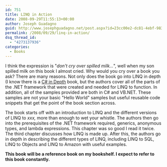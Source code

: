 ```yaml
---
id: 751
title: LINQ in Action
date: 2008-09-29T11:55:13+00:00
author: Joseph Guadagno
guid: http://www.josephguadagno.net/post.aspx?id=23cc00e2-dc81-4ebf-983f-d29ff6a5dd9c
permalink: /2008/09/29/linq-in-action/
dsq_thread_id:
  - "4273137936"
categories:
  - Books
---
```

I think the expression is "_don't cry over spilled milk..._", well when my son spilled milk on this book I almost cried. Why would you cry over a book you ask? There are many reasons.  Not only does the book go into LINQ in depth (I know there is a [C# in Depth](http://www.amazon.com/gp/product/1933988363?ie=UTF8&tag=beyondthebasic0e&linkCode=as2&camp=1789&creative=9325&creativeASIN=1933988363) book, but the authors cover all of the parts of the .NET framework that were created and needed for LINQ to function. In addition, all of the samples provided are both in C# and VB.NET. These samples are not your basic "Hello World" samples but useful reusable code snippets that get the point of the book section across.

The book starts off with an introduction to LINQ and the different versions of LINQ to _xxx,_ more than enough to wet your whistle. The authors then go into the prerequisites of the .NET framework required, generics, anonymous types, and lambda expressions.  This chapter was so good I read it twice.  The third chapter discusses how LINQ is made up.  After this, the authors go in depth in describing the different types of LINQ, including LINQ to SQL, LINQ to Objects and LINQ to Amazon with useful examples.

**This book will be a reference book on my bookshelf.  I expect to refer to this book constantly.**